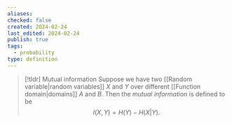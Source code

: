 ```yaml
---
aliases: 
checked: false
created: 2024-02-24
last_edited: 2024-02-24
publish: true
tags:
  - probability
type: definition
---
```

>[!tldr] Mutual information
>Suppose we have two [[Random variable|random variables]] $X$ and $Y$ over different [[Function domain|domains]] $A$ and $B$. Then the *mutual information* is defined to be
> $$I(X, Y) = H(Y) - H(X \vert Y).$$

